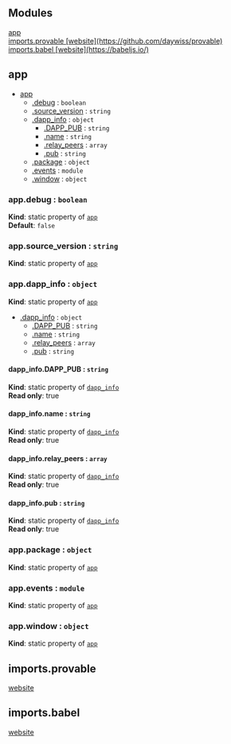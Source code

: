 ## Modules

<dl>
<dt><a href="#module_app">app</a></dt>
<dd></dd>
<dt><a href="#imports.provable
[website](https_//github.com/daywiss/provable)module_">imports.provable
[website](https://github.com/daywiss/provable)</a></dt>
<dd></dd>
<dt><a href="#imports.babel
[website](https_//babeljs.io/)module_">imports.babel
[website](https://babeljs.io/)</a></dt>
<dd></dd>
</dl>

<a name="module_app"></a>

## app

* [app](#module_app)
    * [.debug](#module_app.debug) : <code>boolean</code>
    * [.source_version](#module_app.source_version) : <code>string</code>
    * [.dapp_info](#module_app.dapp_info) : <code>object</code>
        * [.DAPP_PUB](#module_app.dapp_info.DAPP_PUB) : <code>string</code>
        * [.name](#module_app.dapp_info.name) : <code>string</code>
        * [.relay_peers](#module_app.dapp_info.relay_peers) : <code>array</code>
        * [.pub](#module_app.dapp_info.pub) : <code>string</code>
    * [.package](#module_app.package) : <code>object</code>
    * [.events](#module_app.events) : <code>module</code>
    * [.window](#module_app.window) : <code>object</code>

<a name="module_app.debug"></a>

### app.debug : <code>boolean</code>
**Kind**: static property of [<code>app</code>](#module_app)  
**Default**: <code>false</code>  
<a name="module_app.source_version"></a>

### app.source\_version : <code>string</code>
**Kind**: static property of [<code>app</code>](#module_app)  
<a name="module_app.dapp_info"></a>

### app.dapp\_info : <code>object</code>
**Kind**: static property of [<code>app</code>](#module_app)  

* [.dapp_info](#module_app.dapp_info) : <code>object</code>
    * [.DAPP_PUB](#module_app.dapp_info.DAPP_PUB) : <code>string</code>
    * [.name](#module_app.dapp_info.name) : <code>string</code>
    * [.relay_peers](#module_app.dapp_info.relay_peers) : <code>array</code>
    * [.pub](#module_app.dapp_info.pub) : <code>string</code>

<a name="module_app.dapp_info.DAPP_PUB"></a>

#### dapp_info.DAPP\_PUB : <code>string</code>
**Kind**: static property of [<code>dapp\_info</code>](#module_app.dapp_info)  
**Read only**: true  
<a name="module_app.dapp_info.name"></a>

#### dapp_info.name : <code>string</code>
**Kind**: static property of [<code>dapp\_info</code>](#module_app.dapp_info)  
**Read only**: true  
<a name="module_app.dapp_info.relay_peers"></a>

#### dapp_info.relay\_peers : <code>array</code>
**Kind**: static property of [<code>dapp\_info</code>](#module_app.dapp_info)  
**Read only**: true  
<a name="module_app.dapp_info.pub"></a>

#### dapp_info.pub : <code>string</code>
**Kind**: static property of [<code>dapp\_info</code>](#module_app.dapp_info)  
**Read only**: true  
<a name="module_app.package"></a>

### app.package : <code>object</code>
**Kind**: static property of [<code>app</code>](#module_app)  
<a name="module_app.events"></a>

### app.events : <code>module</code>
**Kind**: static property of [<code>app</code>](#module_app)  
<a name="module_app.window"></a>

### app.window : <code>object</code>
**Kind**: static property of [<code>app</code>](#module_app)  
<a name="imports.provable
[website](https_//github.com/daywiss/provable)module_"></a>

## imports.provable
[website](https://github.com/daywiss/provable)
<a name="imports.babel
[website](https_//babeljs.io/)module_"></a>

## imports.babel
[website](https://babeljs.io/)

